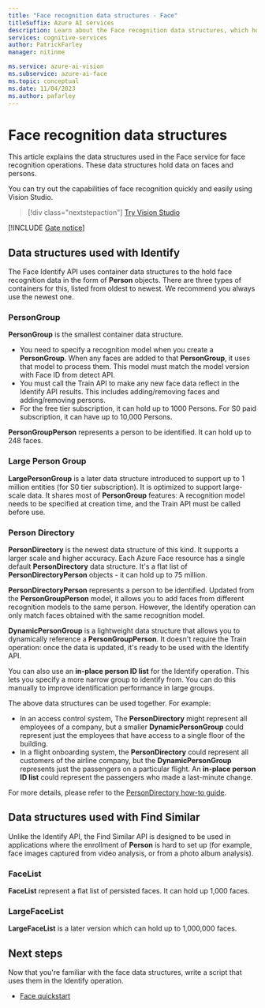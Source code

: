 ```yaml
---
title: "Face recognition data structures - Face"
titleSuffix: Azure AI services
description: Learn about the Face recognition data structures, which hold data on faces and persons.
services: cognitive-services
author: PatrickFarley
manager: nitinme

ms.service: azure-ai-vision
ms.subservice: azure-ai-face
ms.topic: conceptual
ms.date: 11/04/2023
ms.author: pafarley
---
```


# Face recognition data structures

This article explains the data structures used in the Face service for face recognition operations. These data structures hold data on faces and persons.

You can try out the capabilities of face recognition quickly and easily using Vision Studio.
> [!div class="nextstepaction"]
> [Try Vision Studio](https://portal.vision.cognitive.azure.com/)

[!INCLUDE [Gate notice](./includes/identity-gate-notice.md)]

## Data structures used with Identify 

The Face Identify API uses container data structures to the hold face recognition data in the form of **Person** objects. There are three types of containers for this, listed from oldest to newest. We recommend you always use the newest one. 

### PersonGroup 

**PersonGroup** is the smallest container data structure.
- You need to specify a recognition model when you create a **PersonGroup**. When any faces are added to that **PersonGroup**, it uses that model to process them. This model must match the model version with Face ID from detect API.
- You must call the Train API to make any new face data reflect in the Identify API results. This includes adding/removing faces and adding/removing persons.
- For the free tier subscription, it can hold up to 1000 Persons. For S0 paid subscription, it can have up to 10,000 Persons.  

 **PersonGroupPerson** represents a person to be identified. It can hold up to 248 faces.

### Large Person Group 

**LargePersonGroup** is a later data structure introduced to support up to 1 million entities (for S0 tier subscription). It is optimized to support large-scale data. It shares most of **PersonGroup** features: A recognition model needs to be specified at creation time, and the Train API must be called before use.



### Person Directory 

**PersonDirectory** is the newest data structure of this kind. It supports a larger scale and higher accuracy. Each Azure Face resource has a single default **PersonDirectory** data structure. It's a flat list of **PersonDirectoryPerson** objects - it can hold up to 75 million.

**PersonDirectoryPerson** represents a person to be identified. Updated from the **PersonGroupPerson** model, it allows you to add faces from different recognition models to the same person. However, the Identify operation can only match faces obtained with the same recognition model. 

**DynamicPersonGroup** is a lightweight data structure that allows you to dynamically reference a **PersonGroupPerson**. It doesn't require the Train operation: once the data is updated, it's ready to be used with the Identify API.

You can also use an **in-place person ID list** for the Identify operation. This lets you specify a more narrow group to identify from. You can do this manually to improve identification performance in large groups. 

The above data structures can be used together. For example: 
- In an access control system, The **PersonDirectory** might represent all employees of a company, but a smaller **DynamicPersonGroup** could represent just the employees that have access to a single floor of the building.
- In a flight onboarding system, the **PersonDirectory** could represent all customers of the airline company, but the **DynamicPersonGroup** represents just the passengers on a particular flight. An **in-place person ID list** could represent the passengers who made a last-minute change.

For more details, please refer to the [PersonDirectory how-to guide](./how-to/use-persondirectory.md).

## Data structures used with Find Similar 

Unlike the Identify API, the Find Similar API is designed to be used in applications where the enrollment of **Person** is hard to set up (for example, face images captured from video analysis, or from a photo album analysis).

### FaceList 

**FaceList** represent a flat list of persisted faces. It can hold up 1,000 faces.

### LargeFaceList 

**LargeFaceList** is a later version which can hold up to 1,000,000 faces.

## Next steps

Now that you're familiar with the face data structures, write a script that uses them in the Identify operation.

* [Face quickstart](./quickstarts-sdk/identity-client-library.md)
